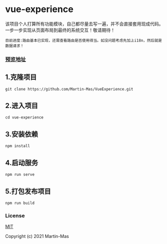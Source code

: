 # vue-experience
该项目个人打算所有功能模块，自己都尽量去写一遍，并不会直接套用现成代码。一步一步实现从页面布局到最终的系统交互！敬请期待！
```
目前进度:路由基本已实现，还需查看路由是否使用得当。如没问题考虑先加上i18n，然后就是数据请求！
```

### [预览地址](https://learningwhy.today)

## 1.克隆项目
```
git clone https://github.com/Martin-Mas/VueExperience.git
```

## 2.进入项目
```
cd vue-experience
```

## 3.安装依赖
```
npm install
```

## 4.启动服务
```
npm run serve
```

## 5.打包发布项目
```
npm run build
```
### License
[MIT](https://opensource.org/licenses/MIT)

Copyright (c) 2021 Martin-Mas
